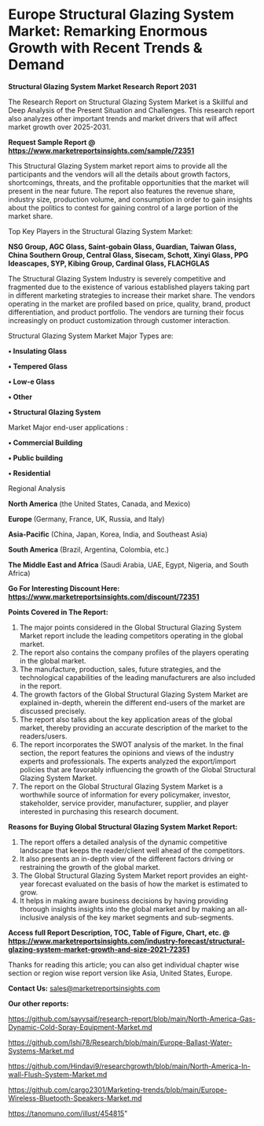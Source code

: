  # Europe Structural Glazing System Market: Remarking Enormous Growth with Recent Trends & Demand

<strong>Structural Glazing System Market Research Report 2031</strong>

The Research Report on Structural Glazing System Market is a Skillful and Deep Analysis of the Present Situation and Challenges. This research report also analyzes other important trends and market drivers that will affect market growth over 2025-2031.

<strong>Request Sample Report @ <a href=https://www.marketreportsinsights.com/sample/72351>https://www.marketreportsinsights.com/sample/72351</a></strong>

This Structural Glazing System market report aims to provide all the participants and the vendors will all the details about growth factors, shortcomings, threats, and the profitable opportunities that the market will present in the near future. The report also features the revenue share, industry size, production volume, and consumption in order to gain insights about the politics to contest for gaining control of a large portion of the market share.

Top Key Players in the Structural Glazing System Market:

<strong>NSG Group, AGC Glass, Saint-gobain Glass, Guardian, Taiwan Glass, China Southern Group, Central Glass, Sisecam, Schott, Xinyi Glass, PPG Ideascapes, SYP, Kibing Group, Cardinal Glass, FLACHGLAS</strong>

The Structural Glazing System Industry is severely competitive and fragmented due to the existence of various established players taking part in different marketing strategies to increase their market share. The vendors operating in the market are profiled based on price, quality, brand, product differentiation, and product portfolio. The vendors are turning their focus increasingly on product customization through customer interaction.

Structural Glazing System Market Major Types are:

<strong>• Insulating Glass

• Tempered Glass

• Low-e Glass

• Other

• Structural Glazing System</strong>

Market Major end-user applications :

<strong>• Commercial Building

• Public building

• Residential</strong>

Regional Analysis

</u><strong><b>North America</b></strong> (the United States, Canada, and Mexico)

<strong><b>Europe </b></strong>(Germany, France, UK, Russia, and Italy)

<strong><b>Asia-Pacific</b></strong> (China, Japan, Korea, India, and Southeast Asia)

<strong><b>South America</b></strong> (Brazil, Argentina, Colombia, etc.)

<strong><b>The Middle East and Africa</b></strong> (Saudi Arabia, UAE, Egypt, Nigeria, and South Africa)

<strong>Go For Interesting Discount Here: <a href=https://www.marketreportsinsights.com/discount/72351>https://www.marketreportsinsights.com/discount/72351</a></strong>

<strong>Points Covered in The Report:</strong>
<ol>
  <li>The major points considered in the Global Structural Glazing System Market report include the leading competitors operating in the global market.</li>
  <li>The report also contains the company profiles of the players operating in the global market.</li>
  <li>The manufacture, production, sales, future strategies, and the technological capabilities of the leading manufacturers are also included in the report.</li>
  <li>The growth factors of the Global Structural Glazing System Market are explained in-depth, wherein the different end-users of the market are discussed precisely.</li>
  <li>The report also talks about the key application areas of the global market, thereby providing an accurate description of the market to the readers/users.</li>
  <li>The report incorporates the SWOT analysis of the market. In the final section, the report features the opinions and views of the industry experts and professionals. The experts analyzed the export/import policies that are favorably influencing the growth of the Global Structural Glazing System Market.</li>
  <li>The report on the Global Structural Glazing System Market is a worthwhile source of information for every policymaker, investor, stakeholder, service provider, manufacturer, supplier, and player interested in purchasing this research document.</li>
</ol>
<strong>Reasons for Buying Global Structural Glazing System Market Report:</strong>

<ol>
  <li>The report offers a detailed analysis of the dynamic competitive landscape that keeps the reader/client well ahead of the competitors.</li>
  <li>It also presents an in-depth view of the different factors driving or restraining the growth of the global market.</li>
  <li>The Global Structural Glazing System Market report provides an eight-year forecast evaluated on the basis of how the market is estimated to grow.</li>
  <li>It helps in making aware business decisions by having providing thorough insights insights into the global market and by making an all-inclusive analysis of the key market segments and sub-segments.</li>
</ol>
<strong>Access full Report Description, TOC, Table of Figure, Chart, etc. @ <a href=https://www.marketreportsinsights.com/industry-forecast/structural-glazing-system-market-growth-and-size-2021-72351>https://www.marketreportsinsights.com/industry-forecast/structural-glazing-system-market-growth-and-size-2021-72351</a></strong>


Thanks for reading this article; you can also get individual chapter wise section or region wise report version like Asia, United States, Europe.

<strong>Contact Us:</strong>
sales@marketreportsinsights.com

<strong>Our other reports:</strong>

<a href=https://github.com/sayysaif/research-report/blob/main/North-America-Gas-Dynamic-Cold-Spray-Equipment-Market.md>https://github.com/sayysaif/research-report/blob/main/North-America-Gas-Dynamic-Cold-Spray-Equipment-Market.md</a>

<a href=https://github.com/Ishi78/Research/blob/main/Europe-Ballast-Water-Systems-Market.md>https://github.com/Ishi78/Research/blob/main/Europe-Ballast-Water-Systems-Market.md</a>

<a href=https://github.com/Hindavi9/researchgrowth/blob/main/North-America-In-wall-Flush-System-Market.md>https://github.com/Hindavi9/researchgrowth/blob/main/North-America-In-wall-Flush-System-Market.md</a>

<a href=https://github.com/cargo2301/Marketing-trends/blob/main/Europe-Wireless-Bluetooth-Speakers-Market.md>https://github.com/cargo2301/Marketing-trends/blob/main/Europe-Wireless-Bluetooth-Speakers-Market.md</a>

<a href=https://tanomuno.com/illust/454815>https://tanomuno.com/illust/454815</a>"
